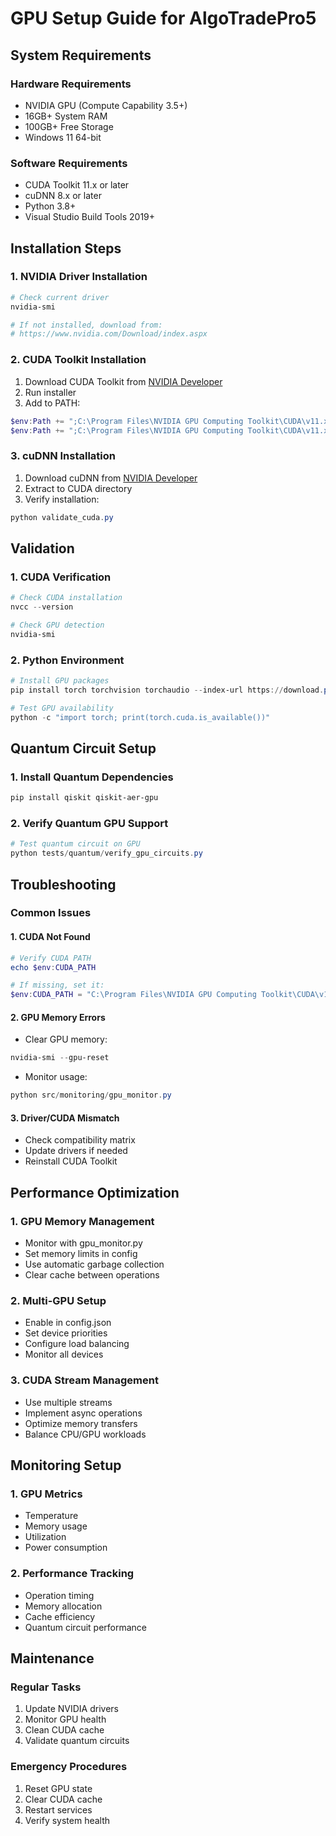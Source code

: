 # GPU Setup Guide for AlgoTradePro5

## System Requirements

### Hardware Requirements
- NVIDIA GPU (Compute Capability 3.5+)
- 16GB+ System RAM
- 100GB+ Free Storage
- Windows 11 64-bit

### Software Requirements
- CUDA Toolkit 11.x or later
- cuDNN 8.x or later
- Python 3.8+
- Visual Studio Build Tools 2019+

## Installation Steps

### 1. NVIDIA Driver Installation
```powershell
# Check current driver
nvidia-smi

# If not installed, download from:
# https://www.nvidia.com/Download/index.aspx
```

### 2. CUDA Toolkit Installation
1. Download CUDA Toolkit from [NVIDIA Developer](https://developer.nvidia.com/cuda-toolkit)
2. Run installer
3. Add to PATH:
```powershell
$env:Path += ";C:\Program Files\NVIDIA GPU Computing Toolkit\CUDA\v11.x\bin"
$env:Path += ";C:\Program Files\NVIDIA GPU Computing Toolkit\CUDA\v11.x\libnvvp"
```

### 3. cuDNN Installation
1. Download cuDNN from [NVIDIA Developer](https://developer.nvidia.com/cudnn)
2. Extract to CUDA directory
3. Verify installation:
```powershell
python validate_cuda.py
```

## Validation

### 1. CUDA Verification
```powershell
# Check CUDA installation
nvcc --version

# Check GPU detection
nvidia-smi
```

### 2. Python Environment
```powershell
# Install GPU packages
pip install torch torchvision torchaudio --index-url https://download.pytorch.org/whl/cu118

# Test GPU availability
python -c "import torch; print(torch.cuda.is_available())"
```

## Quantum Circuit Setup

### 1. Install Quantum Dependencies
```powershell
pip install qiskit qiskit-aer-gpu
```

### 2. Verify Quantum GPU Support
```powershell
# Test quantum circuit on GPU
python tests/quantum/verify_gpu_circuits.py
```

## Troubleshooting

### Common Issues

#### 1. CUDA Not Found
```powershell
# Verify CUDA PATH
echo $env:CUDA_PATH

# If missing, set it:
$env:CUDA_PATH = "C:\Program Files\NVIDIA GPU Computing Toolkit\CUDA\v11.x"
```

#### 2. GPU Memory Errors
- Clear GPU memory:
```powershell
nvidia-smi --gpu-reset
```
- Monitor usage:
```powershell
python src/monitoring/gpu_monitor.py
```

#### 3. Driver/CUDA Mismatch
- Check compatibility matrix
- Update drivers if needed
- Reinstall CUDA Toolkit

## Performance Optimization

### 1. GPU Memory Management
- Monitor with gpu_monitor.py
- Set memory limits in config
- Use automatic garbage collection
- Clear cache between operations

### 2. Multi-GPU Setup
- Enable in config.json
- Set device priorities
- Configure load balancing
- Monitor all devices

### 3. CUDA Stream Management
- Use multiple streams
- Implement async operations
- Optimize memory transfers
- Balance CPU/GPU workloads

## Monitoring Setup

### 1. GPU Metrics
- Temperature
- Memory usage
- Utilization
- Power consumption

### 2. Performance Tracking
- Operation timing
- Memory allocation
- Cache efficiency
- Quantum circuit performance

## Maintenance

### Regular Tasks
1. Update NVIDIA drivers
2. Monitor GPU health
3. Clean CUDA cache
4. Validate quantum circuits

### Emergency Procedures
1. Reset GPU state
2. Clear CUDA cache
3. Restart services
4. Verify system health